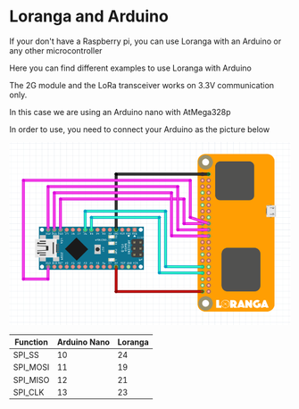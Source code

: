# Loranga and Arduino

If your don't have a Raspberry pi, you can use Loranga with an Arduino or any other microcontroller

Here you can find different examples to use Loranga with Arduino

The 2G module and the LoRa transceiver works on 3.3V communication only.

In this case we are using an Arduino nano with AtMega328p

In order to use, you need to connect your Arduino as the picture below

![Image of arduino](https://github.com/loranga/Loranga-Gateway/blob/master/Docs/Photos/nano_lora_gsm.png)

Function | Arduino Nano | Loranga
-------- | ------------ | -------
SPI_SS | 10 | 24
SPI_MOSI | 11 | 19
SPI_MISO | 12  | 21
SPI_CLK  | 13  | 23
